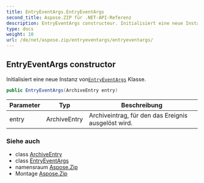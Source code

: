 ```yaml
---
title: EntryEventArgs.EntryEventArgs
second_title: Aspose.ZIP für .NET-API-Referenz
description: EntryEventArgs constructeur. Initialisiert eine neue Instanz vonEntryEventArgs Klasse.
type: docs
weight: 10
url: /de/net/aspose.zip/entryeventargs/entryeventargs/
---
```

## EntryEventArgs constructor

Initialisiert eine neue Instanz von[`EntryEventArgs`](../) Klasse.

```csharp
public EntryEventArgs(ArchiveEntry entry)
```

| Parameter | Typ | Beschreibung |
| --- | --- | --- |
| entry | ArchiveEntry | Archiveintrag, für den das Ereignis ausgelöst wird. |

### Siehe auch

* class [ArchiveEntry](../../archiveentry/)
* class [EntryEventArgs](../)
* namensraum [Aspose.Zip](../../entryeventargs/)
* Montage [Aspose.Zip](../../../)


